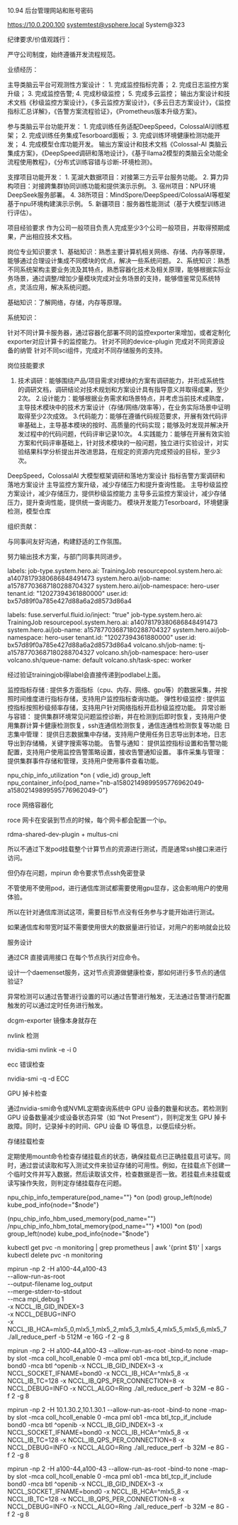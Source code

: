 

10.94 后台管理网站和账号密码

https://10.0.200.100
systemtest@vsphere.local
System@323





纪律要求/价值观践行：


严守公司制度，始终遵循开发流程规范。


业绩经历：


主导类脑云平台可观测性方案设计：
    1. 完成监控指标完善；
    2. 完成日志监控方案升级；
    3. 完成监控告警;
    4. 完成秒级监控；
    5. 完成多云监控；
输出方案设计和技术文档《秒级监控方案设计》，《多云监控方案设计》，《多云日志方案设计》，《监控指标汇总详解》，《告警方案流程验证》，《Prometheus版本升级方案》。

参与类脑云平台功能开发：
    1. 完成训练任务适配DeepSpeed，ColossalAI训练框架；
    2. 完成训练任务集成Tesorboard面板；
    3. 完成训练环境健康检测功能开发；
    4. 完成模型仓库功能开发。
输出方案设计和技术文档《Colossal-AI 类脑云集成方案》，《DeepSpeed调研和落地设计》，《基于llama2模型的类脑云全功能全流程使用教程》，《分布式训练容错与诊断-环境检测》。

支撑项目功能开发：
    1. 芜湖大数据项目：对接第三方云平台服务功能。
    2. 算力异构项目：对接跨集群协同训练功能和提供演示示例。
    3. 宿州项目：NPU环境DeepSeek服务部署。
    4. 38所项目：MindSpore/DeepSpeed/ColossalAI等框架基于npu环境构建演示示例。
    5. 新疆项目：服务器性能测试（基于大模型训练进行评估）。





项目经验要求
作为公司一般项目负责人完成至少3个公司一般项目，并取得预期成果，产出相应技术文档。


岗位专业知识要求
1、基础知识：熟悉主要计算机相关网络、存储、内存等原理，能够通过合理设计集成不同模块的优点，解决一些系统问题。
2、系统知识：熟悉不同系统架构主要业务流及其特点，熟悉容器化技术及相关原理，能够根据实际业务场景，通过调整/增加少量模块完成对业务场景的支持，能够借鉴常见系统特点，灵活应用，解决系统问题。

基础知识：了解网络，存储，内存等原理。

系统知识：

针对不同计算卡服务器，通过容器化部署不同的监控exporter来增加，或者定制化exporter对应计算卡的监控能力。
针对不同的device-plugin 完成对不同资源设备的纳管 
针对不同sci组件，完成对不同存储服务的支持。

岗位技能要求
1. 技术调研：能够围绕产品/项目需求对模块的方案有调研能力，并形成系统性的调研文档，调研结论对技术规划和方案设计具有指导意义并取得成果，至少2次。
2.设计能力：能够根据业务需求和场景特点，并考虑当前技术成熟度，主导技术模块中的技术方案设计（存储/网络/效率等），在业务实际场景中证明取得至少2次成效。 
3.代码能力：能够在遵循代码规范要求，开展有效代码评审基础上，主导基本模块的按时、高质量的代码实现；能够及时发现并解决开发过程中的代码问题，代码评审记录10次。
4.实践能力：能够在开展有效实验方案和代码评审基础上，针对技术模块的一般问题，独立进行实验设计，对实验结果科学分析提出并改进思路，在规定的资源内完成预设的目标，至少3次。

DeepSpeed，ColossalAI 大模型框架调研和落地方案设计
指标告警方案调研和落地方案设计
主导监控方案升级，减少存储压力和提升查询性能。
主导秒级监控方案设计，减少存储压力，提供秒级监控能力
主导多云监控方案设计，减少存储压力，提升查询性能，提供统一查询能力。
模块开发能力Tesorboard，环境健康检测，模型仓库

组织贡献：

与同事间友好沟通，构建舒适的工作氛围。

努力输出技术方案，与部门同事共同进步。








 labels:
    job-type.system.hero.ai: TrainingJob
    resourcepool.system.hero.ai: a14078179380686848491473
    system.hero.ai/job-name: a15787703687180288704327
    system.hero.ai/job-namespace: hero-user
    tenant.id: "12027394361880000"
    user.id: bx57d89f0a785e427d88a6a2d8573d86a4

 labels:
    fuse.serverful.fluid.io/inject: "true"
    job-type.system.hero.ai: TrainingJob
    resourcepool.system.hero.ai: a14078179380686848491473
    system.hero.ai/job-name: a15787703687180288704327
    system.hero.ai/job-namespace: hero-user
    tenant.id: "12027394361880000"
    user.id: bx57d89f0a785e427d88a6a2d8573d86a4
    volcano.sh/job-name: tj-a15787703687180288704327
    volcano.sh/job-namespace: hero-user
    volcano.sh/queue-name: default
    volcano.sh/task-spec: worker



经过验证trainingjob得label会直接传递到podlabel上面。

监控指标存储 : 提供多方面指标（cpu、内存、网络、gpu等）的数据采集，并按照时间维度进行指标存储，支持用户监控指标查询功能。
弹性秒级监控 : 提供监控指标按照秒级频率存储，支持用户针对网络指标开启秒级监控功能。
异常诊断与容错： 提供集群环境常见问题监控诊断，并在检测到后即时恢复，支持用户使用集群计算卡健康检测恢复，ssh连通信检测恢复，通信连通性检测恢复等功能
日志集中管理： 提供日志数据集中存储，支持用户使用任务日志导出到本地，日志导出到存储桶，关键字搜索等功能。
告警与通知： 提供监控指标设置和告警功能配置，支持用户使用监控告警策略设置，接收告警通知设置。
事件采集与管理：提供集群事件存储和管理，支持用户使用事件查看功能。


npu_chip_info_utilization *on ( vdie_id) group_left npu_container_info{pod_name="nb-a15802149899595776962049-a15802149899595776962049-0"}




roce 网络容器化

roce 网卡在安装到节点的时候，每个网卡都会配置一个ip。

rdma-shared-dev-plugin + multus-cni

所以不通过下发pod挂载整个计算节点的资源进行测试，而是通常ssh接口来进行访问。

但仍存在问题，mpirun 命令要求节点ssh免密登录


不管使用不使用pod，进行通信库测试都需要使用gpu显存，这会影响用户的使用体验。

所以在针对通信库测试这项，需要目标节点没有任务参与才能开始进行测试。

如果通信库和带宽时延不需要使用很大的数据量进行验证，对用户的影响就会比较

服务设计

通过CR 直接调用接口 在每个节点执行对应命令。

设计一个daemenset服务，这对节点资源做健康检查，那如何进行多节点的通信验证?

异常检测可以通过告警进行设置的可以通过告警进行触发，无法通过告警进行配置触发的可以通过定时任务进行触发。


dcgm-exporter 镜像本身就存在

nvlink 检测

nvidia-smi nvlink -e -i 0

ecc 错误检查

nvidia-smi -q -d ECC

GPU 掉卡检查

通过nvidia-smi命令或NVML定期查询系统中 GPU 设备的数量和状态。若检测到 GPU 设备数量减少或设备状态异常（如 “Not Present”），则判定发生 GPU 掉卡故障。同时，记录掉卡的时间、GPU 设备 ID 等信息，以便后续分析。

存储挂载检查

定期使用mount命令检查存储挂载点的状态，确保挂载点已正确挂载且可读写。同时，通过尝试读取和写入测试文件来验证存储的可用性。例如，在挂载点下创建一个临时文件并写入数据，然后读取该文件，检查数据是否一致。若挂载点未挂载或读写操作失败，则判定存储挂载存在问题。



npu_chip_info_temperature{pod_name=""} *on (pod) group_left(node) kube_pod_info{node="$node"}

(npu_chip_info_hbm_used_memory{pod_name=""} /npu_chip_info_hbm_total_memory{pod_name=""} *100) *on (pod) group_left(node) kube_pod_info{node="$node"}

kubectl get pvc -n monitoring | grep prometheus | awk '{print $1}' | xargs kubectl delete pvc -n monitoring



mpirun -np 2 -H a100-44,a100-43 \
--allow-run-as-root  \
--output-filename log_output \
--merge-stderr-to-stdout \
--mca mpi_debug 1 \
-x NCCL_IB_GID_INDEX=3 \
-x NCCL_DEBUG=INFO \
-x NCCL_IB_HCA=mlx5_0,mlx5_1,mlx5_2,mlx5_3,mlx5_4,mlx5_5,mlx5_6,mlx5_7 \
./all_reduce_perf -b 512M -e 16G  -f 2 -g 8 



mpirun -np 2 -H a100-44,a100-43  --allow-run-as-root -bind-to none -map-by slot -mca coll_hcoll_enable 0 -mca pml ob1 -mca btl_tcp_if_include  bond0 -mca btl ^openib -x NCCL_IB_GID_INDEX=3 -x NCCL_SOCKET_IFNAME=bond0  -x NCCL_IB_HCA=^mlx5_8 -x NCCL_IB_TC=128 -x NCCL_IB_QPS_PER_CONNECTION=8 -x NCCL_DEBUG=INFO -x NCCL_ALGO=Ring ./all_reduce_perf -b 32M -e 8G  -f 2 -g 8

mpirun -np 2 -H 10.1.30.2,10.1.30.1  --allow-run-as-root -bind-to none -map-by slot -mca coll_hcoll_enable 0 -mca pml ob1 -mca btl_tcp_if_include  bond0 -mca btl ^openib -x NCCL_IB_GID_INDEX=3 -x NCCL_SOCKET_IFNAME=bond0  -x NCCL_IB_HCA=^mlx5_8 -x NCCL_IB_TC=128 -x NCCL_IB_QPS_PER_CONNECTION=8 -x NCCL_DEBUG=INFO -x NCCL_ALGO=Ring ./all_reduce_perf -b 32M -e 8G  -f 2 -g 8

mpirun -np 2 -H a100-44,a100-43  --allow-run-as-root -bind-to none -map-by slot -mca coll_hcoll_enable 0 -mca pml ob1 -mca btl_tcp_if_include  bond0 -mca btl ^openib -x NCCL_IB_GID_INDEX=3 -x NCCL_SOCKET_IFNAME=bond0  -x NCCL_IB_HCA=^mlx5_8 -x NCCL_IB_TC=128 -x NCCL_IB_QPS_PER_CONNECTION=8 -x NCCL_DEBUG=INFO -x NCCL_ALGO=Ring ./all_reduce_perf -b 32M -e 8G  -f 2 -g 8